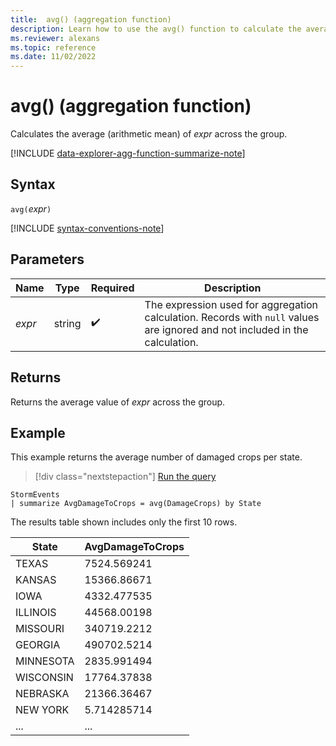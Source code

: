 ```yaml
---
title:  avg() (aggregation function)
description: Learn how to use the avg() function to calculate the average value of an expression.
ms.reviewer: alexans
ms.topic: reference
ms.date: 11/02/2022
---
```

# avg() (aggregation function)

Calculates the average (arithmetic mean) of *expr* across the group.

[!INCLUDE [data-explorer-agg-function-summarize-note](../../includes/data-explorer-agg-function-summarize-note.md)]

## Syntax

`avg(`*expr*`)`

[!INCLUDE [syntax-conventions-note](../../includes/syntax-conventions-note.md)]

## Parameters

| Name | Type | Required | Description |
|--|--|--|--|
| *expr* | string |  :heavy_check_mark: | The expression used for aggregation calculation. Records with `null` values are ignored and not included in the calculation. |

## Returns

Returns the average value of *expr* across the group.

## Example

This example returns the average number of damaged crops per state.

> [!div class="nextstepaction"]
> <a href="https://dataexplorer.azure.com/clusters/help/databases/Samples?query=H4sIAAAAAAAAAwsuyS/KdS1LzSsp5qpRKC7NzU0syqxKVXAsS3dJzE1MTw3Jdy7KLyhWsFVILEvXgIiBRTQVkioVgksSS1IBk8Ju20QAAAA=" target="_blank">Run the query</a>

```kusto
StormEvents
| summarize AvgDamageToCrops = avg(DamageCrops) by State
```

The results table shown includes only the first 10 rows.

| State                | AvgDamageToCrops |
| -------------------- | ---------------- |
| TEXAS                | 7524.569241      |
| KANSAS               | 15366.86671      |
| IOWA                 | 4332.477535      |
| ILLINOIS             | 44568.00198      |
| MISSOURI             | 340719.2212      |
| GEORGIA              | 490702.5214      |
| MINNESOTA            | 2835.991494      |
| WISCONSIN            | 17764.37838      |
| NEBRASKA             | 21366.36467      |
| NEW YORK             | 5.714285714      |
| ...      | ...   |
